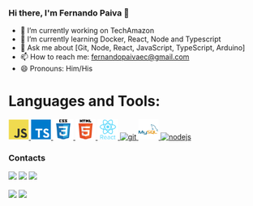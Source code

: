### Hi there, I'm Fernando Paiva 👋

<!--
**FernandoPaivaEC/fernandopaivaec** is a ✨ _special_ ✨ repository because its `README.md` (this file) appears on your GitHub profile.
-->

- 🔭 I’m currently working on TechAmazon
- 🌱 I’m currently learning Docker, React, Node and Typescript
- 💬 Ask me about [Git, Node, React, JavaScript, TypeScript, Arduino]
- 📫 How to reach me: fernandopaivaec@gmail.com
- 😄 Pronouns: Him/His

# Languages and Tools:
<p align="left"> 
<a href="https://developer.mozilla.org/en-US/docs/Web/JavaScript" target="_blank"> <img src="https://raw.githubusercontent.com/devicons/devicon/master/icons/javascript/javascript-original.svg" alt="javascript" width="40" height="40"/> </a>	
<a href="https://www.typescriptlang.org/" target="_blank"> <img src="https://raw.githubusercontent.com/devicons/devicon/master/icons/typescript/typescript-original.svg" alt="typescript" width="40" height="40"/> </a>
<a href="https://www.w3schools.com/css/" target="_blank"> <img src="https://raw.githubusercontent.com/devicons/devicon/master/icons/css3/css3-original-wordmark.svg" alt="css3" width="40" height="40"/> </a>
<a href="https://www.w3.org/html/" target="_blank"> <img src="https://raw.githubusercontent.com/devicons/devicon/master/icons/html5/html5-original-wordmark.svg" alt="html5" width="40" height="40"/> </a> 
<a href="https://reactjs.org/" target="_blank"> <img src="https://raw.githubusercontent.com/devicons/devicon/master/icons/react/react-original-wordmark.svg" alt="react" width="40" height="40"/> </a>
<a href="https://git-scm.com/" target="_blank"> <img src="https://www.vectorlogo.zone/logos/git-scm/git-scm-icon.svg" alt="git" width="40" height="40"/> </a> 
<a href="https://www.mysql.com/" target="_blank"> <img src="https://raw.githubusercontent.com/devicons/devicon/master/icons/mysql/mysql-original-wordmark.svg" alt="mysql" width="40" height="40"/> </a> 
<a href="https://nodejs.org/en/" target="_blank"> <img src="https://nodejs.org/static/images/logo.svg" alt="nodejs" width="40" height="40"/> </a>
</p>

### Contacts
<div>  
  <a href="https://www.linkedin.com/in/fernando-paiva-972b97185" target="_blank"><img src="https://img.shields.io/badge/-LinkedIn-%230077B5?style=for-the-badge&logo=linkedin&logoColor=white" target="_blank"></a> 
 <a href = "mailto:fernandopaivaec@gmail.com"><img src="https://img.shields.io/badge/Gmail-D14836?style=for-the-badge&logo=gmail&logoColor=white" target="_blank"></a>
 <a href = "https://app.rocketseat.com.br/me/fernandopaivaec"><img src="https://img.shields.io/badge/Rocketseat-Blue?style=for-the-badge&logoColor=blue" target="_blank"></a>
</div>

<br>
<div>
  <a href="https://github.com/anuraghazra/github-readme-stats" target="_blank"><img height="180em" src="https://github-readme-stats.vercel.app/api?username=fernandopaivaec&count_private=true&show_icons=true&theme=dracula" target="_blank"></a> 
  <a href="https://github.com/anuraghazra/github-readme-stats" target="_blank"><img height="180em" src="https://github-readme-stats.vercel.app/api/top-langs/?username=FernandoPaivaEC&layout=compact&langs_count=7&theme=dracula" target="_blank"></a> 

</div>

